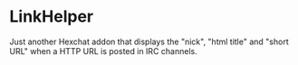 # LinkHelper
Just another Hexchat addon that displays the "nick", "html title" and "short URL" when a HTTP URL is posted in IRC channels.
